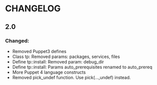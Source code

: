 # CHANGELOG

## 2.0
### Changed:
* Removed Puppet3 defines
* Class tp: Removed params: packages, services, files
* Define tp::install: Removed param: debug_dir
* Define tp::install: Params auto_prerequisites renamed to auto_prereq
* More Puppet 4 language constructs
* Removed pick_undef function. Use pick(...,undef) instead.
